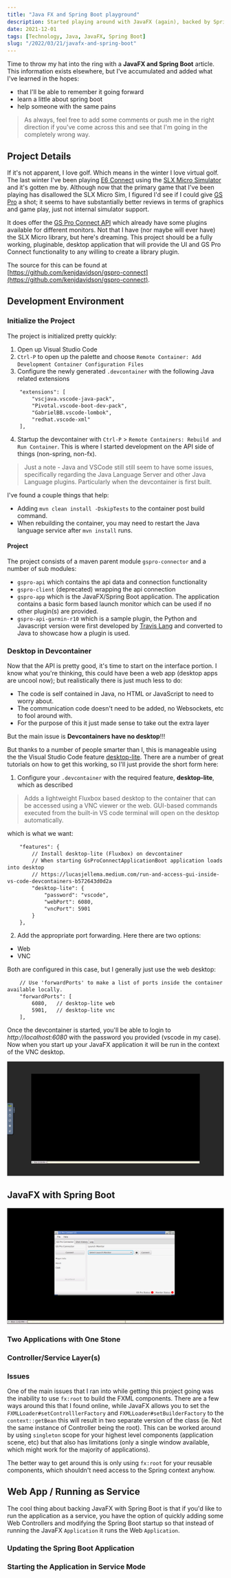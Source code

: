 ```yaml
---
title: "Java FX and Spring Boot playground"
description: Started playing around with JavaFX (again), backed by Spring Boot.  Seems interesting....
date: 2021-12-01
tags: [Technology, Java, JavaFX, Spring Boot]
slug: "/2022/03/21/javafx-and-spring-boot"
---
```


Time to throw my hat into the ring with a **JavaFX and Spring Boot** article.  This information exists elsewhere, but I've accumulated and added what I've learned in the hopes:

- that I'll be able to remember it going forward
- learn a little about spring boot
- help someone with the same pains

> As always, feel free to add some comments or push me in the right direction if you've come across this and see that I'm going in the completely wrong way.

## Project Details

If it's not apparent, I love golf.  Which means in the winter I love virtual golf.  The last winter I've been playing [E6 Connect](https://e6golf.com/) using the [SLX Micro Simulator](https://www.swinglogic.us/slx) and it's gotten me by.  Although now that the primary game that I've been playing has disallowed the SLX Micro Sim, I figured I'd see if I could give [GS Pro](https://gsprogolf.com/) a shot; it seems to have substantially better reviews in terms of graphics and game play, just not internal simulator support.

It does offer the [GS Pro Connect API](https://gsprogolf.com/GSProConnectV1.html) which already have some plugins available for different monitors.  Not that I have (nor maybe will ever have) the SLX Micro library, but here's dreaming.  This project should be a fully working, pluginable, desktop application that will provide the UI and GS Pro Connect functionality to any willing to create a library plugin.

The source for this can be found at [https://github.com/kenjdavidson/gspro-connect](https://github.com/kenjdavidson/gspro-connect).

## Development Environment

### Initialize the Project

The project is initialized pretty quickly:

1. Open up Visual Studio Code
2. `Ctrl-P` to open up the palette and choose `Remote Container: Add Development Container Configuration Files`
3. Configure the newly generated `.devcontainer` with the following Java related extensions

```
	"extensions": [
		"vscjava.vscode-java-pack",
		"Pivotal.vscode-boot-dev-pack",
		"GabrielBB.vscode-lombok",
		"redhat.vscode-xml"
	],
```

4. Startup the devcontainer with `Ctrl-P` > `Remote Containers: Rebuild and Run Container`.  This is where I started development on the API side of things (non-spring, non-fx).

> Just a note - Java and VSCode still still seem to have some issues, specifically regarding the Java Language Server and other Java Language plugins.  Particularly when the devcontainer is first built.

I've found a couple things that help:

- Adding `mvn clean install -DskipTests` to the container post build command.  
- When rebuilding the container, you may need to restart the Java language service after `mvn install` runs.

#### Project 

The project consists of a maven parent module `gspro-connector` and a number of sub modules:

- `gspro-api` which contains the api data and connection functionality
- `gspro-client` (deprecated) wrapping the api connection 
- `gspro-app` which is the JavaFX/Spring Boot application.  The application contains a basic form based launch monitor which can be used if no other plugin(s) are provided.
- `gspro-api-garmin-r10` which is a sample plugin, the Python and Javascript version were first developed by [Travis Lang](https://github.com/travislang/gspro-garmin-connect-v2) and converted to Java to showcase how a plugin is used.

### Desktop in Devcontainer

Now that the API is pretty good, it's time to start on the interface portion.  I know what you're thinking, this could have been a web app (desktop apps are uncool now); but realistically there is just much less to do:

- The code is self contained in Java, no HTML or JavaScript to need to worry about.
- The communication code doesn't need to be added, no Websockets, etc to fool around with.
- For the purpose of this it just made sense to take out the extra layer

But the main issue is **Devcontainers have no desktop**!!!

But thanks to a number of people smarter than I, this is manageable using the the Visual Studio Code feature [desktop-lite](https://github.com/microsoft/vscode-dev-containers/blob/main/script-library/docs/desktop-lite.md).  There are a number of great tutorials on how to get this working, so I'll just provide the short form here:

1. Configure your `.devcontainer` with the required feature, **desktop-lite**, which as described 

> Adds a lightweight Fluxbox based desktop to the container that can be accessed using a VNC viewer or the web. GUI-based commands executed from the built-in VS code terminal will open on the desktop automatically.

which is what we want:

```
	"features": {
		// Install desktop-lite (Fluxbox) on devcontainer
		// When starting GsProConnectApplicationBoot application loads into desktop
		// https://lucasjellema.medium.com/run-and-access-gui-inside-vs-code-devcontainers-b572643d0d2a		
		"desktop-lite": {
			"password": "vscode",
			"webPort": 6080,
			"vncPort": 5901
		}
	},
```

2. Add the appropriate port forwarding.  Here there are two options:

- Web 
- VNC

Both are configured in this case, but I generally just use the web desktop:

```
	// Use 'forwardPorts' to make a list of ports inside the container available locally.
	"forwardPorts": [
		6080,	// desktop-lite web
		5901,	// desktop-lite vnc
	],	
```

Once the devcontainer is started, you'll be able to login to _http://localhost:6080_ with the password you provided (vscode in my case).  Now when you start up your JavaFX application it will be run in the context of the VNC desktop.

![Desktop Lite Web VNC](novnc.png)

## JavaFX with Spring Boot

![GS Pro Connect JavaFX](gspro-connect-vnc.png)

### Two Applications with One Stone

### Controller/Service Layer(s)

### Issues

One of the main issues that I ran into while getting this project going was the inability to use `fx:root` to build the FXML components.  There are a few ways around this that I found online, while JavaFX allows you to set the `FXMLLoader#setControlllerFactory` and `FXMLLoader#setBuilderFactory` to the `context::getBean` this will result in two separate version of the class (ie. Not the same instance of Controller being the root).  This can be worked around by using `singleton` scope for your highest level components (application scene, etc) but that also has limitations (only a single window available, which might work for the majority of applications).

The better way to get around this is only using `fx:root` for your reusable components, which shouldn't need access to the Spring context anyhow.

## Web App / Running as Service

The cool thing about backing JavaFX with Spring Boot is that if you'd like to run the application as a service, you have the option of quickly adding some Web Controllers and modifying the Spring Boot startup so that instead of running the JavaFX `Application` it runs the Web `Application`.  

### Updating the Spring Boot Application

### Starting the Application in Service Mode
